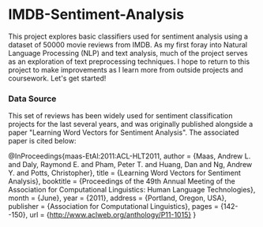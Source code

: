 # IMDB-Sentiment-Analysis

This project explores basic classifiers used for sentiment analysis using a dataset of 50000 movie reviews from IMDB. As my first foray into Natural Language Processing (NLP) and text analysis, much of the project serves as an exploration of text preprocessing techniques. I hope to return to this project to make improvements as I learn more from outside projects and coursework. Let's get started!

### Data Source

This set of reviews has been widely used for sentiment classification projects for the last several years, and was originally published alongside a paper "Learning Word Vectors for Sentiment Analysis". The associated paper is cited below:

@InProceedings{maas-EtAl:2011:ACL-HLT2011,
  author    = {Maas, Andrew L.  and  Daly, Raymond E.  and  Pham, Peter T.  and  Huang, Dan  and  Ng, Andrew Y.  and  Potts, Christopher},
  title     = {Learning Word Vectors for Sentiment Analysis},
  booktitle = {Proceedings of the 49th Annual Meeting of the Association for Computational Linguistics: Human Language Technologies},
  month     = {June},
  year      = {2011},
  address   = {Portland, Oregon, USA},
  publisher = {Association for Computational Linguistics},
  pages     = {142--150},
  url       = {http://www.aclweb.org/anthology/P11-1015}
}